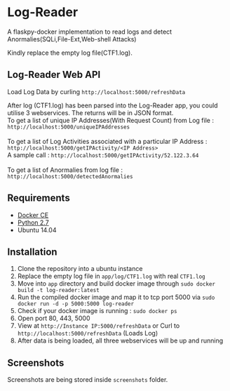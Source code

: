 # Log-Reader

A flaskpy-docker implementation to read logs and detect Anormalies(SQLi,File-Ext,Web-shell Attacks)

Kindly replace the empty log file(CTF1.log).

## Log-Reader Web API 

Load Log Data by curling `http://localhost:5000/refreshData`

After log (CTF1.log) has been parsed into the Log-Reader app, you could utilise 3 webservices.
The returns will be in JSON format.
<br>
To get a list of unique IP Addresses(With Request Count) from Log file : `http://localhost:5000/uniqueIPAddresses`
<br><br>
To get a list of Log Activities associated with a particular IP Address : `http://localhost:5000/getIPActivity/<IP Address>` <br>
A sample call : `http://localhost:5000/getIPActivity/52.122.3.64`
<br><br>
To get a list of Anormalies from log file : `http://localhost:5000/detectedAnormalies` 

## Requirements

- [Docker CE](https://www.docker.com/)
- [Python 2.7](https://www.python.org/)
- Ubuntu 14.04

## Installation

1. Clone the repository into a ubuntu instance
2. Replace the empty log file in `app/log/CTF1.log` with real `CTF1.log`
3. Move into `app` directory and build docker image through `sudo docker build -t log-reader:latest`
4. Run the compiled docker image and map it to tcp port 5000 via `sudo docker run -d -p 5000:5000 log-reader`
5. Check if your docker image is running : `sudo docker ps`
6. Open port 80, 443, 5000 
7. View at `http://Instance IP:5000/refreshData` or Curl to `http://localhost:5000/refreshData` (Loads Log)
8. After data is being loaded, all three webservices will be up and running

## Screenshots

Screenshots are being stored inside `screenshots` folder.

